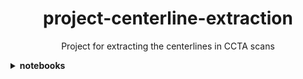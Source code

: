 <div align="center">
<h1>project-centerline-extraction</h1>

Project for extracting the centerlines in CCTA scans
</div>

<details><summary><b>notebooks</b></summary>

rotterdam_vis: notebook for visualizing the centerlines

</details>